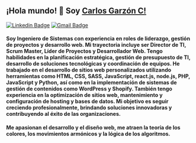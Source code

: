 ## ¡Hola mundo! 👋 Soy [Carlos Garzón C!](https://madebygarzon.com)

[![Linkedin Badge](https://img.shields.io/badge/-LinkedIn-0e76a8?style=flat-square&logo=Linkedin&logoColor=white)](https://www.linkedin.com/in/carlosgarzonc/)
[![Gmail Badge](https://img.shields.io/badge/-ContactGmail-Green)](mailto:madebygarzon@gmail.com)

#### Soy Ingeniero de Sistemas con experiencia en roles de liderazgo, gestión de proyectos y desarrollo web. Mi trayectoria incluye ser Director de TI, Scrum Master, Líder de Proyectos y Desarrollador Web. Tengo habilidades en la planificación estratégica, gestión de presupuesto de TI, desarrollo de soluciones tecnológicas y coordinación de equipos. He trabajado en el desarrollo de sitios web personalizados utilizando herramientas como HTML, CSS, SASS, JavaScript, react.js, node.js, PHP, JavaScript y Python, así como en la implementación de sistemas de gestión de contenidos como WordPress y Shopify. También tengo experiencia en la optimización de sitios web, mantenimiento y configuración de hosting y bases de datos. Mi objetivo es seguir creciendo profesionalmente, brindando soluciones innovadoras y contribuyendo al éxito de las organizaciones.

#### Me apasionan el desarrollo y el diseño web, me atraen la teoría de los colores, los movimientos armónicos y la lógica de los algoritmos.
